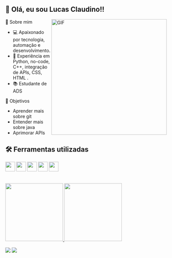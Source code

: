 ## 👋 Olá, eu sou Lucas Claudino!!

<img align="right" alt="GIF" src="https://github.com/user-attachments/assets/99211c23-e61d-4763-bb6d-4c94535d22d2" width="360px"/>

 👨 Sobre mim
- 💻 Apaixonado por tecnologia, automação e desenvolvimento.
- 🌟 Experiência em Python, no-code, C++, integração de APIs, CSS, HTML .
- 📚 Estudante de ADS

🎯 Objetivos
- Aprender mais sobre git
- Entender mais sobre java
- Aprimorar APIs

## 🛠 Ferramentas utilizadas

<div>
  <img src="https://cdn.jsdelivr.net/gh/devicons/devicon/icons/html5/html5-original.svg" height="30px" width="30px"/>
  <img src="https://cdn.jsdelivr.net/gh/devicons/devicon/icons/css3/css3-original.svg" height="30px" width="30px" />
  <img src="https://cdn.jsdelivr.net/gh/devicons/devicon/icons/javascript/javascript-original.svg" height="30px" width="30px" />
  <img src="https://cdn.jsdelivr.net/gh/devicons/devicon/icons/python/python-original.svg" height="30px" width="30px" />
  <img src="https://cdn.jsdelivr.net/gh/devicons/devicon/icons/cplusplus/cplusplus-original.svg" height="30px" width="30px" />
</div>

<br >
<br >
<div>
  <a href="https://github.com/Craudincler">
  <img height="180em" src="https://github-readme-stats.vercel.app/api/top-langs/?username=Craudincler&layout=compact&langs_count=7&theme=dark"/>
  <img height="180em" src="https://github-readme-stats.vercel.app/api?username=Craudincler&show_icons=true&theme=dark&include_all_commits=true&count_private=true"/>
</div>
<br/>

<div>
  <a href = "lucasclaudino2702@gmail.com"><img src="https://img.shields.io/badge/Gmail-D14836?style=for-the-badge&logo=gmail&logoColor=white" target="_blank"></a>
  <a href="https://www.linkedin.com/in/lucas-claudino-dc270/" target="_blank"><img src="https://img.shields.io/badge/-LinkedIn-%230077B5?style=for-the-badge&logo=linkedin&logoColor=white" target="_blank"></a>   
</div>


